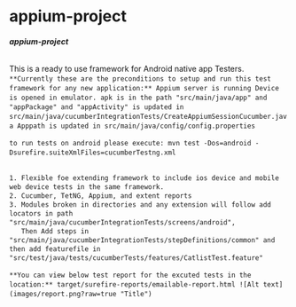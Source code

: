 # appium-project
###### **appium-project**

This is a ready to use framework for Android native app Testers.
`**Currently these are the preconditions to setup and run this test framework for any new application:**
Appium server is running
Device is opened in emulator.
apk is in the path "src/main/java/app" and "appPackage" and "appActivity" is updated in src/main/java/cucumberIntegrationTests/CreateAppiumSessionCucumber.java
Apppath is updated in src/main/java/config/config.properties`

`to run tests on android please execute:
mvn test -Dos=android -Dsurefire.suiteXmlFiles=cucumberTestng.xml`

```**Framework Features:**

1. Flexible foe extending framework to include ios device and mobile web device tests in the same framework.
2. Cucumber, TetNG, Appium, and extent reports
3. Modules broken in directories and any extension will follow add locators in path "src/main/java/cucumberIntegrationTests/screens/android",
   Then Add steps in "src/main/java/cucumberIntegrationTests/stepDefinitions/common" and then add featurefile in "src/test/java/tests/cucumberTests/features/CatlistTest.feature"
```

`**You can view below test report for the excuted tests in the location:**
target/surefire-reports/emailable-report.html
![Alt text](images/report.png?raw=true "Title")`
